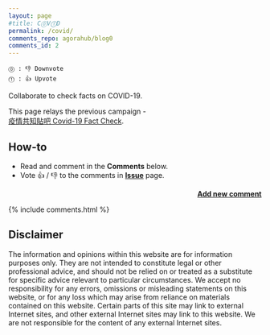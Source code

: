 ```yaml
---
layout: page
#title: C⓪V⓵D
permalink: /covid/
comments_repo: agorahub/blog0
comments_id: 2
---
```

```
⓪ : 👎 Downvote
⓵ : 👍 Upvote
```
Collaborate to check facts on COVID-19.

This page relays the previous campaign -<br>
[疫情共知貼吧 Covid-19 Fact Check](https://github.com/agorahub/_meta/issues/4).

## How-to

- Read and comment in the **Comments** below.
- Vote 👍 / 👎 to the comments in [**Issue**](https://github.com/agorahub/blog0/issues/2) page.

<div id="add-new-comment" style="text-align:right"><a href="https://github.com/login?return_to=https://github.com/{{page.comments_repo}}/issues/{{page.comments_id}}%23issuecomment-new"><b>Add new comment</b></a></div>

{% include comments.html %}

## Disclaimer

The information and opinions within this website are for information purposes only. They are not intended to constitute legal or other professional advice, and should not be relied on or treated as a substitute for specific advice relevant to particular circumstances. We accept no responsibility for any errors, omissions or misleading statements on this website, or for any loss which may arise from reliance on materials contained on this website. Certain parts of this site may link to external Internet sites, and other external Internet sites may link to this website. We are not responsible for the content of any external Internet sites.
